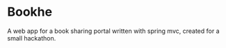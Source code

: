 # Bookhe

A web app for a book sharing portal written with spring mvc, created for a small hackathon.
